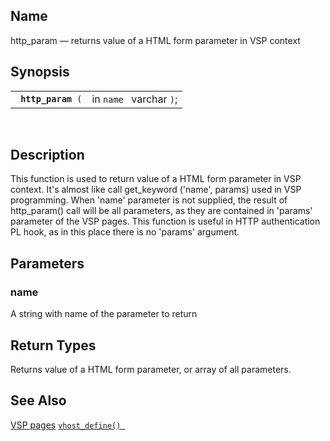 <div id="fn_http_param" class="refentry">

<div class="titlepage">

</div>

<div class="refnamediv">

## Name

http_param — returns value of a HTML form parameter in VSP context

</div>

<div class="refsynopsisdiv">

## Synopsis

<div id="fsyn_http_param" class="funcsynopsis">

|                         |                         |
|-------------------------|-------------------------|
| ` `**`http_param`**` (` | in `name ` varchar `)`; |

<div class="funcprototype-spacer">

 

</div>

</div>

</div>

<div id="desc_http_param" class="refsect1">

## Description

This function is used to return value of a HTML form parameter in VSP
context. It's almost like call get_keyword ('name', params) used in VSP
programming. When 'name' parameter is not supplied, the result of
http_param() call will be all parameters, as they are contained in
'params' parameter of the VSP pages. This function is useful in HTTP
authentication PL hook, as in this place there is no 'params' argument.

</div>

<div id="params_http_param" class="refsect1">

## Parameters

<div id="id93167" class="refsect2">

### name

A string with name of the parameter to return

</div>

</div>

<div id="ret_http_param" class="refsect1">

## Return Types

Returns value of a HTML form parameter, or array of all parameters.

</div>

<div id="seealso_http_param" class="refsect1">

## See Also

<a href="ch-overview.html" class="link" title="Chapter 1. Overview">VSP
pages</a>
<a href="fn_vhost_define.html" class="link" title="VHOST_DEFINE"><code
class="function">vhost_define() </code></a>

</div>

</div>
